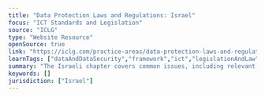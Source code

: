 ```yaml
---
title: "Data Protection Laws and Regulations: Israel"
focus: "ICT Standards and Legislation"
source: "ICLG"
type: "Website Resource"
openSource: true
link: "https://iclg.com/practice-areas/data-protection-laws-and-regulations/israel"
learnTags: ["dataAndDataSecurity","framework","ict","legislationAndLaw","regulation","government"]
summary: "The Israeli chapter covers common issues, including relevant legislation and authorities, individual rights and key principles."
keywords: []
jurisdiction: ["Israel"]
---
```

